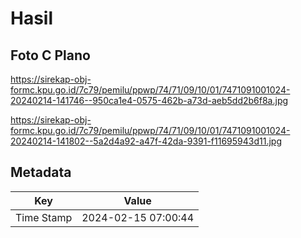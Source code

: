# Hasil

## Foto C Plano

https://sirekap-obj-formc.kpu.go.id/7c79/pemilu/ppwp/74/71/09/10/01/7471091001024-20240214-141746--950ca1e4-0575-462b-a73d-aeb5dd2b6f8a.jpg

https://sirekap-obj-formc.kpu.go.id/7c79/pemilu/ppwp/74/71/09/10/01/7471091001024-20240214-141802--5a2d4a92-a47f-42da-9391-f11695943d11.jpg


## Metadata

| Key        | Value               |
| ---------- | ------------------- |
| Time Stamp | 2024-02-15 07:00:44 |



